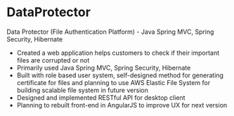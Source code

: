 # DataProtector
Data Protector (File Authentication Platform) - Java Spring MVC, Spring Security, Hibernate
 - Created a web application helps customers to check if their important files are corrupted or not
 - Primarily used Java Spring MVC, Spring Security, Hibernate
 - Built with role based user system, self-designed method for generating certificate for files and planning to use AWS Elastic File System for building scalable file system in future version
 - Designed and implemented RESTful API for desktop client
 - Planning to rebuilt front-end in AngularJS to improve UX for next version
